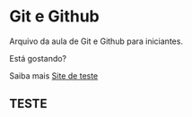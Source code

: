 # Git e Github

Arquivo da aula de Git e Github para iniciantes.

Está gostando?

Saiba mais [Site de teste](http://www.google.com.br)


## TESTE
